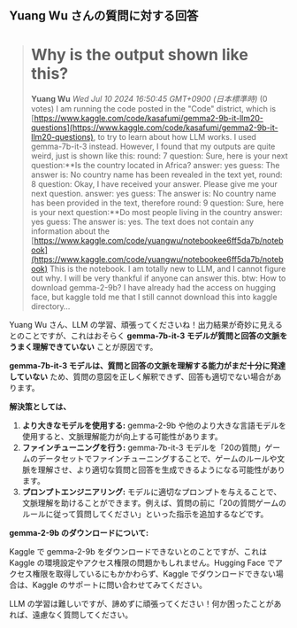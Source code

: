 ## Yuang Wu さんの質問に対する回答

> # Why is the output shown like this?
> **Yuang Wu** *Wed Jul 10 2024 16:50:45 GMT+0900 (日本標準時)* (0 votes)
> I am running the code posted in the "Code" district, which is [https://www.kaggle.com/code/kasafumi/gemma2-9b-it-llm20-questions](https://www.kaggle.com/code/kasafumi/gemma2-9b-it-llm20-questions), to try to learn about how LLM works. I used gemma-7b-it-3 instead. However, I found that my outputs are quite weird, just is shown like this:
> round: 7
> question: Sure, here is your next question:**Is the country located in Africa?
> answer: yes
> guess: The answer is: No country name has been revealed in the text yet,
> round: 8
> question: Okay, I have received your answer. Please give me your next question.
> answer: yes
> guess: The answer is: No country name has been provided in the text, therefore
> round: 9
> question: Sure, here is your next question:**Do most people living in the country
> answer: yes
> guess: The answer is: yes. The text does not contain any information about the
> [https://www.kaggle.com/code/yuangwu/notebookee6ff5da7b/notebook](https://www.kaggle.com/code/yuangwu/notebookee6ff5da7b/notebook) This is the notebook. I am totally new to LLM, and I cannot figure out why. I will be very thankful if anyone can answer this.
> btw: How to download gemma-2-9b? I have already had the access on hugging face, but kaggle told me that I still cannot download this into kaggle directory…

Yuang Wu さん、LLM の学習、頑張ってくださいね！出力結果が奇妙に見えるとのことですが、これはおそらく **gemma-7b-it-3 モデルが質問と回答の文脈をうまく理解できていない** ことが原因です。

**gemma-7b-it-3 モデルは、質問と回答の文脈を理解する能力がまだ十分に発達していない** ため、質問の意図を正しく解釈できず、回答も適切でない場合があります。

**解決策としては、**

1. **より大きなモデルを使用する:** gemma-2-9b や他のより大きな言語モデルを使用すると、文脈理解能力が向上する可能性があります。
2. **ファインチューニングを行う:** gemma-7b-it-3 モデルを「20の質問」ゲームのデータセットでファインチューニングすることで、ゲームのルールや文脈を理解させ、より適切な質問と回答を生成できるようになる可能性があります。
3. **プロンプトエンジニアリング:** モデルに適切なプロンプトを与えることで、文脈理解を助けることができます。例えば、質問の前に「20の質問ゲームのルールに従って質問してください」といった指示を追加するなどです。

**gemma-2-9b のダウンロードについて:**

Kaggle で gemma-2-9b をダウンロードできないとのことですが、これは Kaggle の環境設定やアクセス権限の問題かもしれません。Hugging Face でアクセス権限を取得しているにもかかわらず、Kaggle でダウンロードできない場合は、Kaggle のサポートに問い合わせてみてください。

LLM の学習は難しいですが、諦めずに頑張ってください！何か困ったことがあれば、遠慮なく質問してください。

